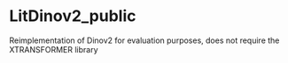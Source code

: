 # LitDinov2_public
Reimplementation of Dinov2 for evaluation purposes, does not require the XTRANSFORMER library
